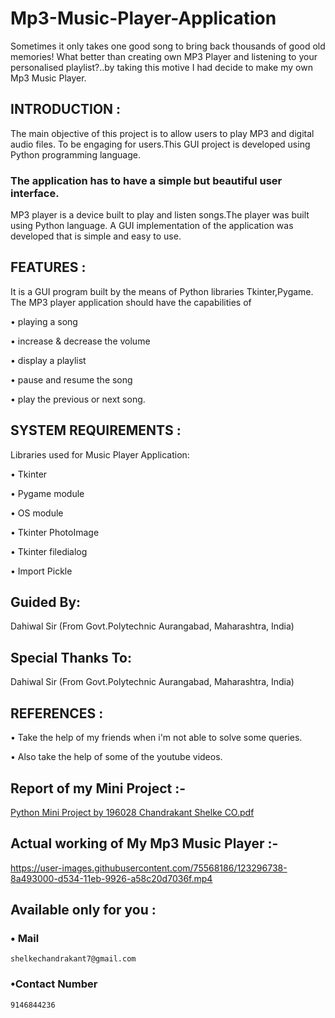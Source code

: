 # Mp3-Music-Player-Application
Sometimes it only takes one good song to bring back thousands of good old memories! What better than creating own MP3 Player and listening to your personalised playlist?..by taking this motive I had decide to make my own Mp3 Music Player.

## INTRODUCTION :
The main objective of this project is to allow users to play MP3 and digital 
audio files. To be engaging for users.This GUI project is developed using Python programming language.

### The application has to have a simple but beautiful user interface.

MP3 player is a device built to play and listen songs.The player was built 
using Python language. A GUI implementation of the application was 
developed that is simple and easy to use.

## FEATURES :
It is a GUI program built by the means of Python libraries 
Tkinter,Pygame. The MP3 player application should have the 
capabilities of

• playing a song

• increase & decrease the volume

• display a playlist

• pause and resume the song

• play the previous or next song.

## SYSTEM REQUIREMENTS :
Libraries used for Music Player Application:

• Tkinter

• Pygame module

• OS module

• Tkinter PhotoImage

• Tkinter filedialog

• Import Pickle

## Guided By:
Dahiwal Sir (From Govt.Polytechnic Aurangabad, Maharashtra, India)

## Special Thanks To:
Dahiwal Sir (From Govt.Polytechnic Aurangabad, Maharashtra, India)

## REFERENCES : 
• Take the help of my friends when i'm not able to solve some queries.

• Also take the help of some of the youtube videos. 


## Report of my Mini Project :- 
[Python Mini Project by 196028 Chandrakant Shelke CO.pdf](https://github.com/GPAMBD/Mp3-Music-Player-Application/files/6710496/Python.Mini.Project.by.196028.Chandrakant.Shelke.CO.pdf)

## Actual working of My Mp3 Music Player :-
https://user-images.githubusercontent.com/75568186/123296738-8a493000-d534-11eb-9926-a58c20d7036f.mp4

## Available only for you :

### • Mail
    shelkechandrakant7@gmail.com

### •Contact Number
    9146844236
